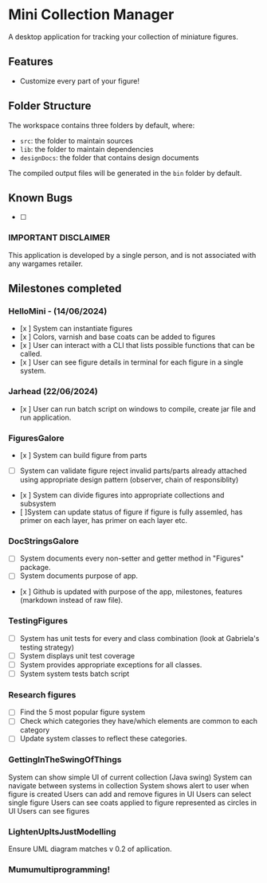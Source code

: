 # Mini Collection Manager
A desktop application for tracking your collection of miniature figures.

## Features
- Customize every part of your figure!

## Folder Structure
The workspace contains three folders by default, where:

- `src`: the folder to maintain sources
- `lib`: the folder to maintain dependencies
- `designDocs`: the folder that contains design documents

The compiled output files will be generated in the `bin` folder by default.

## Known Bugs
- [ ]

### IMPORTANT DISCLAIMER
This application is developed by a single person, and is not associated with any wargames retailer. 

## Milestones completed
### HelloMini - (14/06/2024)
- [x ]  System can instantiate figures
- [x ]  Colors, varnish and base coats can be added to figures
- [x ]  User can interact with a CLI that lists possible functions that can be called.
- [x ]  User can see figure details in terminal for each figure in a single system.
### Jarhead (22/06/2024)
- [x ] User can run batch script on windows to compile, create jar file and run application.
### FiguresGalore
- [x ] System can build figure from parts
- [ ] System can validate figure reject invalid parts/parts already attached using appropriate design pattern (observer, chain of responsiblity)
- [x ] System can divide figures into appropriate collections and subsystem
- [ ]System can update status of figure if figure is fully assemled, has primer on each layer, has primer on each layer etc.
### DocStringsGalore 
- [ ] System documents every non-setter and getter method in "Figures" package. 
- [ ] System documents purpose of app. 
- [x ] Github is updated with purpose of the app, milestones, features (markdown instead of raw file).
### TestingFigures 
- [ ] System has unit tests for every and class combination (look at Gabriela's testing strategy)
- [ ] System displays unit test coverage
- [ ] System provides appropriate exceptions for all classes. 
- [ ] System system tests batch script
### Research figures
- [ ] Find the 5 most popular figure system 
- [ ] Check which categories they have/which elements are common to each category
- [ ] Update system classes to reflect these categories. 
### GettingInTheSwingOfThings  
System can show simple UI of current collection (Java swing)
System can navigate between systems in collection 
System shows alert to user when figure is created
Users can add and remove figures in UI 
Users can select single figure 
Users can see coats applied to figure represented as circles in UI
Users can see figures 
### LightenUpItsJustModelling  
Ensure UML diagram matches v 0.2 of apllication. 
### Mumumultiprogramming! 

